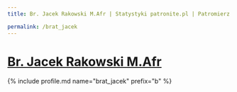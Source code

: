 ```yaml
---
title: Br. Jacek Rakowski M.Afr | Statystyki patronite.pl | Patromierz

permalink: /brat_jacek
---
```


# [Br. Jacek Rakowski M.Afr](https://patronite.pl/brat_jacek)

{% include profile.md name="brat_jacek" prefix="b" %}
